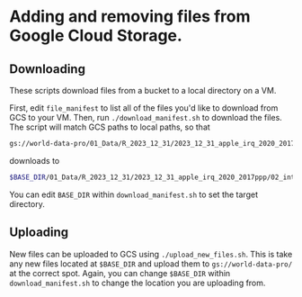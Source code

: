 # Adding and removing files from Google Cloud Storage.

## Downloading
These scripts download files from a bucket to a local directory on a VM.

First, edit `file_manifest` to list all of the files you'd like to download from GCS to your VM.  Then, run `./download_manifest.sh` to download the files.  The script will match GCS paths to local paths, so that

```bash
gs://world-data-pro/01_Data/R_2023_12_31/2023_12_31_apple_irq_2020_2017ppp/02_intermediary_data/01_012_india_survey_means.rds
```

downloads to

```bash
$BASE_DIR/01_Data/R_2023_12_31/2023_12_31_apple_irq_2020_2017ppp/02_intermediary_data/01_012_india_survey_means.rds
```

You can edit `BASE_DIR` within `download_manifest.sh` to set the target directory.

## Uploading

New files can be uploaded to GCS using `./upload_new_files.sh`.  This is take any new files located at `$BASE_DIR` and upload them to `gs://world-data-pro/` at the correct spot.  Again, you can change `$BASE_DIR` within `download_manifest.sh` to change the location you are uploading from.